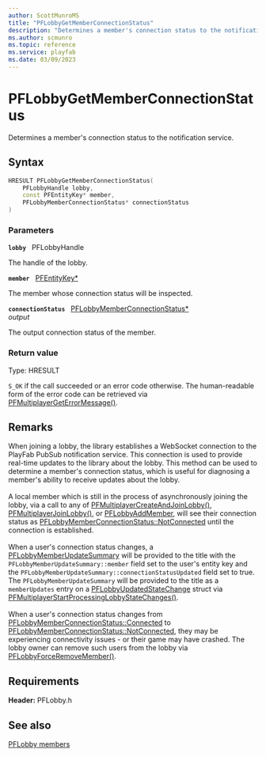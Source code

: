 ```yaml
---
author: ScottMunroMS
title: "PFLobbyGetMemberConnectionStatus"
description: "Determines a member's connection status to the notification service."
ms.author: scmunro
ms.topic: reference
ms.service: playfab
ms.date: 03/09/2023
---
```


# PFLobbyGetMemberConnectionStatus  

Determines a member's connection status to the notification service.  

## Syntax  
  
```cpp
HRESULT PFLobbyGetMemberConnectionStatus(  
    PFLobbyHandle lobby,  
    const PFEntityKey* member,  
    PFLobbyMemberConnectionStatus* connectionStatus  
)  
```  
  
### Parameters  
  
**`lobby`** &nbsp; PFLobbyHandle  
  
The handle of the lobby.  
  
**`member`** &nbsp; [PFEntityKey*](../../pfmultiplayer/pfentitykey_clientsdk.md)  
  
The member whose connection status will be inspected.  
  
**`connectionStatus`** &nbsp; [PFLobbyMemberConnectionStatus*](../enums/pflobbymemberconnectionstatus.md)  
*output*  
  
The output connection status of the member.  
  
  
### Return value
Type: HRESULT
  
```S_OK``` if the call succeeded or an error code otherwise. The human-readable form of the error code can be retrieved via [PFMultiplayerGetErrorMessage()](../../pfmultiplayer/functions/pfmultiplayergeterrormessage.md).
  
## Remarks  
  
When joining a lobby, the library establishes a WebSocket connection to the PlayFab PubSub notification service. This connection is used to provide real-time updates to the library about the lobby. This method can be used to determine a member's connection status, which is useful for diagnosing a member's ability to receive updates about the lobby. <br /><br /> A local member which is still in the process of asynchronously joining the lobby, via a call to any of [PFMultiplayerCreateAndJoinLobby()](pfmultiplayercreateandjoinlobby.md), [PFMultiplayerJoinLobby()](pfmultiplayerjoinlobby.md), or [PFLobbyAddMember](pflobbyaddmember.md), will see their connection status as [PFLobbyMemberConnectionStatus::NotConnected](../enums/pflobbymemberconnectionstatus.md) until the connection is established.   <br /><br /> When a user's connection status changes, a [PFLobbyMemberUpdateSummary](../structs/pflobbymemberupdatesummary.md) will be provided to the title with the ```PFLobbyMemberUpdateSummary::member``` field set to the user's entity key and the ```PFLobbyMemberUpdateSummary::connectionStatusUpdated``` field set to true. The ```PFLobbyMemberUpdateSummary``` will be provided to the title as a ```memberUpdates``` entry on a [PFLobbyUpdatedStateChange](../structs/pflobbyupdatedstatechange.md) struct via [PFMultiplayerStartProcessingLobbyStateChanges()](pfmultiplayerstartprocessinglobbystatechanges.md).   <br /><br /> When a user's connection status changes from [PFLobbyMemberConnectionStatus::Connected](../enums/pflobbymemberconnectionstatus.md) to [PFLobbyMemberConnectionStatus::NotConnected](../enums/pflobbymemberconnectionstatus.md), they may be experiencing connectivity issues - or their game may have crashed. The lobby owner can remove such users from the lobby via [PFLobbyForceRemoveMember()](pflobbyforceremovemember.md).
  
## Requirements  
  
**Header:** PFLobby.h
  
## See also  
[PFLobby members](../pflobby_members.md)  

  
  
